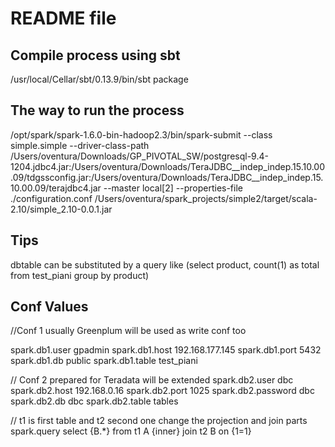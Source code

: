 # README file

## Compile process using sbt

/usr/local/Cellar/sbt/0.13.9/bin/sbt package

## The way to run the process

 /opt/spark/spark-1.6.0-bin-hadoop2.3/bin/spark-submit --class simple.simple --driver-class-path /Users/oventura/Downloads/GP_PIVOTAL_SW/postgresql-9.4-1204.jdbc4.jar:/Users/oventura/Downloads/TeraJDBC__indep_indep.15.10.00.09/tdgssconfig.jar:/Users/oventura/Downloads/TeraJDBC__indep_indep.15.10.00.09/terajdbc4.jar --master local[2] --properties-file  ./configuration.conf /Users/oventura/spark_projects/simple2/target/scala-2.10/simple_2.10-0.0.1.jar 

## Tips

dbtable can be substituted by a query like (select product, count(1) as total from test_piani group by product)

## Conf Values

//Conf 1 usually Greenplum will be used as write conf too

spark.db1.user           gpadmin
spark.db1.host           192.168.177.145
spark.db1.port           5432
spark.db1.db             public
spark.db1.table          test_piani

// Conf 2 prepared for Teradata will be extended
spark.db2.user           dbc
spark.db2.host           192.168.0.16
spark.db2.port           1025
spark.db2.password       dbc
spark.db2.db             dbc
spark.db2.table          tables

// t1 is first table and t2 second one change the projection and join parts
spark.query              select {B.*} from t1  A {inner} join t2  B on {1=1}

